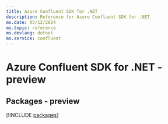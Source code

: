 ```yaml
---
title: Azure Confluent SDK for .NET
description: Reference for Azure Confluent SDK for .NET
ms.date: 03/12/2024
ms.topic: reference
ms.devlang: dotnet
ms.service: confluent
---
```

# Azure Confluent SDK for .NET - preview
## Packages - preview
[!INCLUDE [packages](confluent-index.md)]